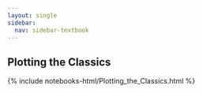 ```yaml
---
layout: single
sidebar:
  nav: sidebar-textbook
---
```


Plotting the Classics
------------------------------

{% include notebooks-html/Plotting_the_Classics.html %}

